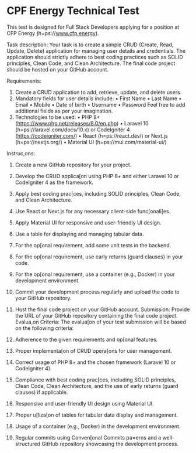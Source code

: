 # CPF Energy Technical Test

This test is designed for Full Stack Developers applying for a position at CFP Energy
(h=ps://www.cfp.energy).

Task description:
Your task is to create a simple CRUD (Create, Read, Update, Delete) application for
managing user details and credentials. The application should strictly adhere to best coding
practices such as SOLID principles, Clean Code, and Clean Architecture. The final code
project should be hosted on your GitHub account.

Requirements:
1. Create a CRUD application to add, retrieve, update, and delete users.
2. Mandatory fields for user details include:
   • First Name
   • Last Name
   • Email
   • Mobile
   • Date of birth
   • Username
   • Password
   Feel free to add additional fields as per your imagination.
3. Technologies to be used:
   • PHP 8+ (https://www.php.net/releases/8.0/en.php)
   • Laravel 10 (h=ps://laravel.com/docs/10.x) or CodeIgniter 4
   (https://codeigniter.com/)
   • React (h=ps://react.dev/) or Next.js (h=ps://nextjs.org/)
   • Material UI (h=ps://mui.com/material-ui/)

Instruc,ons:
1. Create a new GitHub repository for your project.
2. Develop the CRUD applica[on using PHP 8+ and either Laravel 10 or CodeIgniter 4 as
   the framework.
3. Apply best coding prac[ces, including SOLID principles, Clean Code, and Clean
   Architecture.
4. Use React or Next.js for any necessary client-side func[onali[es.
5. Apply Material UI for responsive and user-friendly UI design.
6. Use a table for displaying and managing tabular data.
7. For the op[onal requirement, add some unit tests in the backend.
8. For the op[onal requirement, use early returns (guard clauses) in your code.
9. For the op[onal requirement, use a container (e.g., Docker) in your development
   environment.

10. Commit your development process regularly and upload the code to your GitHub
    repository.
11. Host the final code project on your GitHub account.
    Submission:
    Provide the URL of your GitHub repository containing the final code project.
    Evalua,on Criteria:
    The evalua[on of your test submission will be based on the following criteria:
1. Adherence to the given requirements and op[onal features.
2. Proper implementa[on of CRUD opera[ons for user management.
3. Correct usage of PHP 8+ and the chosen framework (Laravel 10 or CodeIgniter 4).
4. Compliance with best coding prac[ces, including SOLID principles, Clean Code, Clean
   Architecture, and the use of early returns (guard clauses) if applicable.
5. Responsive and user-friendly UI design using Material UI.
6. Proper u[liza[on of tables for tabular data display and management.
7. Usage of a container (e.g., Docker) in the development environment.
8. Regular commits using Conven[onal Commits pa=erns and a well-structured GitHub
   repository showcasing the development process.
